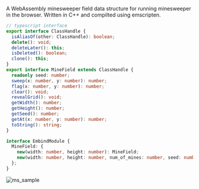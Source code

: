 A WebAssembly minesweeper field data structure for running minesweeper in the browser.
Written in C++ and compilted using emscripten.

```typescript
// typescript interface
export interface ClassHandle {
  isAliasOf(other: ClassHandle): boolean;
  delete(): void;
  deleteLater(): this;
  isDeleted(): boolean;
  clone(): this;
}
export interface MineField extends ClassHandle {
  readonly seed: number;
  sweep(x: number, y: number): number;
  flag(x: number, y: number): number;
  clear(): void;
  revealGrid(): void;
  getWidth(): number;
  getHeight(): number;
  getSeed(): number;
  getAt(x: number, y: number): number;
  toString(): string;
}

interface EmbindModule {
  MineField: {
    new(width: number, height: number): MineField;
    new(width: number, height: number, num_of_mines: number, seed: number, spawn_guard_radius: number): MineField;
  };
}
```
![ms_sample](https://github.com/user-attachments/assets/661938d9-4283-4835-a349-2aa46e1aab57)
